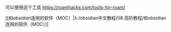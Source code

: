 可以使用这个工具
https://roamhacks.com/tools-for-roam/

[[和obsidian连用的软件（MOC）|λ:/obsidian中文教程/08 高阶教程/和obsidian连用的软件（MOC）]]
